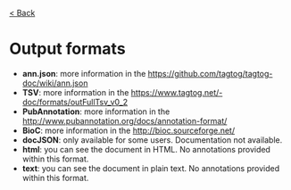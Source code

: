 [< Back](../tagtog-doc)

# Output formats

* **ann.json**: more information in the https://github.com/tagtog/tagtog-doc/wiki/ann.json
* **TSV**: more information in the https://www.tagtog.net/-doc/formats/outFullTsv_v0_2
* **PubAnnotation**: more information in the http://www.pubannotation.org/docs/annotation-format/
* **BioC**: more information in the http://bioc.sourceforge.net/
* **docJSON**: only available for some users. Documentation not available.
* **html**: you can see the document in HTML. No annotations provided within this format.
* **text**: you can see the document in plain text. No annotations provided within this format.
